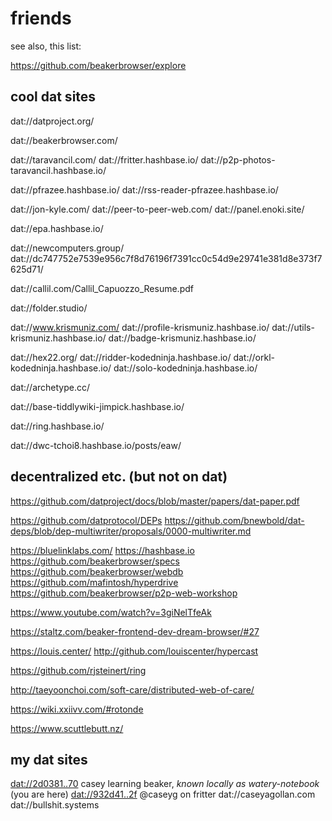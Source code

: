 # friends

see also, this list:

https://github.com/beakerbrowser/explore

## cool dat sites

dat://datproject.org/

dat://beakerbrowser.com/

dat://taravancil.com/
dat://fritter.hashbase.io/
dat://p2p-photos-taravancil.hashbase.io/

dat://pfrazee.hashbase.io/
dat://rss-reader-pfrazee.hashbase.io/

dat://jon-kyle.com/
dat://peer-to-peer-web.com/
dat://panel.enoki.site/

dat://epa.hashbase.io/

dat://newcomputers.group/
dat://dc747752e7539e956c7f8d76196f7391cc0c54d9e29741e381d8e373f7625d71/

dat://callil.com/Callil_Capuozzo_Resume.pdf

dat://folder.studio/

dat://www.krismuniz.com/
dat://profile-krismuniz.hashbase.io/
dat://utils-krismuniz.hashbase.io/
dat://badge-krismuniz.hashbase.io/

dat://hex22.org/
dat://ridder-kodedninja.hashbase.io/
dat://orkl-kodedninja.hashbase.io/
dat://solo-kodedninja.hashbase.io/

dat://archetype.cc/

dat://base-tiddlywiki-jimpick.hashbase.io/

dat://ring.hashbase.io/

dat://dwc-tchoi8.hashbase.io/posts/eaw/

## decentralized etc. (but not on dat)

https://github.com/datproject/docs/blob/master/papers/dat-paper.pdf

https://github.com/datprotocol/DEPs
https://github.com/bnewbold/dat-deps/blob/dep-multiwriter/proposals/0000-multiwriter.md

https://bluelinklabs.com/
https://hashbase.io
https://github.com/beakerbrowser/specs
https://github.com/beakerbrowser/webdb
https://github.com/mafintosh/hyperdrive
https://github.com/beakerbrowser/p2p-web-workshop

https://www.youtube.com/watch?v=3giNelTfeAk

https://staltz.com/beaker-frontend-dev-dream-browser/#27

https://louis.center/
http://github.com/louiscenter/hypercast

https://github.com/rjsteinert/ring

http://taeyoonchoi.com/soft-care/distributed-web-of-care/

https://wiki.xxiivv.com/#rotonde

https://www.scuttlebutt.nz/

## my dat sites

[dat://2d0381..70](dat://2d038175fbf152b4643739a36617c4ab4677630286da80988043f68b332a1970) casey learning beaker, _known locally as watery-notebook_  (you are here)
[dat://932d41..2f](dat://932d41ce3ec6b74e4ac0cc457fdf703ec132bf3821cc6546161050124944f62f) @caseyg on fritter
dat://caseyagollan.com
dat://bullshit.systems
